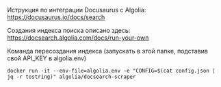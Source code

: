 Иструкция по интеграции Docusaurus с Algolia: https://docusaurus.io/docs/search

Создания индекса поиска описано здесь: https://docsearch.algolia.com/docs/run-your-own

Команда пересоздания индекса (запускать в этой папке, подставив свой API_KEY в algolia.env)

```shell
docker run -it --env-file=algolia.env -e "CONFIG=$(cat config.json | jq -r tostring)" algolia/docsearch-scraper
```
